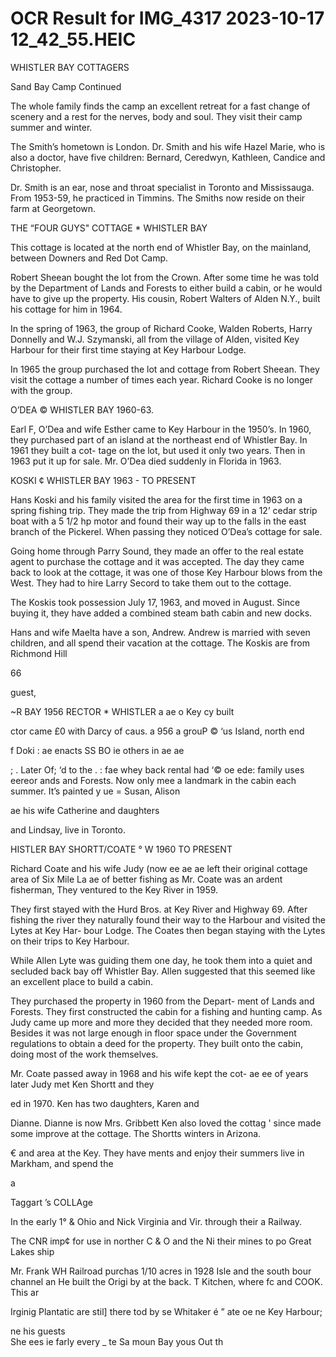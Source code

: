 # OCR Result for IMG_4317 2023-10-17 12_42_55.HEIC

WHISTLER BAY COTTAGERS

Sand Bay Camp Continued

The whole family finds the camp an excellent retreat for
a fast change of scenery and a rest for the nerves, body and
soul. They visit their camp summer and winter.

The Smith’s hometown is London. Dr. Smith and his wife
Hazel Marie, who is also a doctor, have five children:
Bernard, Ceredwyn, Kathleen, Candice and Christopher.

Dr. Smith is an ear, nose and throat specialist in
Toronto and Mississauga. From 1953-59, he practiced in
Timmins. The Smiths now reside on their farm at
Georgetown.

THE “FOUR GUYS" COTTAGE * WHISTLER BAY

This cottage is located at the north end of Whistler Bay,
on the mainland, between Downers and Red Dot Camp.

Robert Sheean bought the lot from the Crown. After some
time he was told by the Department of Lands and Forests
to either build a cabin, or he would have to give up the
property. His cousin, Robert Walters of Alden N.Y., built
his cottage for him in 1964.

In the spring of 1963, the group of Richard Cooke,
Walden Roberts, Harry Donnelly and W.J. Szymanski, all
from the village of Alden, visited Key Harbour for their first
time staying at Key Harbour Lodge.

In 1965 the group purchased the lot and cottage from
Robert Sheean. They visit the cottage a number of times each
year. Richard Cooke is no longer with the group.

O’DEA © WHISTLER BAY 1960-63.

Earl F, O’Dea and wife Esther came to Key Harbour in
the 1950’s. In 1960, they purchased part of an island at the
northeast end of Whistler Bay. In 1961 they built a cot-
tage on the lot, but used it only two years. Then in 1963
put it up for sale. Mr. O’Dea died suddenly in Florida in
1963.

KOSKI ¢ WHISTLER BAY 1963 - TO PRESENT

Hans Koski and his family visited the area for the first
time in 1963 on a spring fishing trip. They made the trip
from Highway 69 in a 12’ cedar strip boat with a 5 1/2 hp
motor and found their way up to the falls in the east branch
of the Pickerel. When passing they noticed O’Dea’s cottage
for sale.

Going home through Parry Sound, they made an offer to
the real estate agent to purchase the cottage and it was accepted.
The day they came back to look at the cottage, it was one
of those Key Harbour blows from the West. They had to
hire Larry Secord to take them out to the cottage.

The Koskis took possession July 17, 1963, and moved in
August. Since buying it, they have added a combined
steam bath cabin and new docks.

Hans and wife Maelta have a son, Andrew. Andrew is
married with seven children, and all spend their vacation
at the cottage. The Koskis are from Richmond Hill

66

guest,

~R BAY 1956
RECTOR * WHISTLER a ae
o Key cy built

ctor came £0 with Darcy
of caus. a 956 a grouP © ‘us Island, north end

f Doki :
ae enacts SS BO ie others in ae ae

; . Later Of; ‘d to the .
: fae whey back rental had ‘© oe ede: family uses
eereor ands and Forests. Now only mee a landmark in
the cabin each summer. It’s painted y
ue = Susan, Alison

ae his wife Catherine and daughters

and Lindsay, live in Toronto.

HISTLER BAY
SHORTT/COATE ° W
1960 TO PRESENT

Richard Coate and his wife Judy (now ee ae ae
left their original cottage area of Six Mile La ae
of better fishing as Mr. Coate was an ardent fisherman,
They ventured to the Key River in 1959.

They first stayed with the Hurd Bros. at Key River and
Highway 69. After fishing the river they naturally found
their way to the Harbour and visited the Lytes at Key Har-
bour Lodge. The Coates then began staying with the Lytes
on their trips to Key Harbour.

While Allen Lyte was guiding them one day, he took them
into a quiet and secluded back bay off Whistler Bay. Allen
suggested that this seemed like an excellent place to build
a cabin.

They purchased the property in 1960 from the Depart-
ment of Lands and Forests. They first constructed the cabin
for a fishing and hunting camp. As Judy came up more and
more they decided that they needed more room. Besides it
was not large enough in floor space under the Government
regulations to obtain a deed for the property. They built onto
the cabin, doing most of the work themselves.

Mr. Coate passed away in 1968 and his wife kept the cot-
ae ee of years later Judy met Ken Shortt and they

ed in 1970. Ken has two daughters, Karen and

Dianne. Dianne is now Mrs. Gribbett
Ken also loved the cottag '
since made some improve
at the cottage. The Shortts
winters in Arizona.

€ and area at the Key. They have
ments and enjoy their summers
live in Markham, and spend the

a

Taggart ’s COLLAge

In the early 1°
& Ohio and Nick
Virginia and Vir.
through their a
Railway.

The CNR imp¢
for use in norther
C & O and the Ni
their mines to po
Great Lakes ship

Mr. Frank WH
Railroad purchas
1/10 acres in 1928
Isle and the south
bour channel an
He built the Origi
by at the back. T
Kitchen, where fc
and COOK. This ar

Irginig Plantatic
are stil] there tod
by se Whitaker é
” ate oe
ne Key Harbour;

ne his guests \
She ees ie
farly every _
te Sa moun
Bay yous Out th

